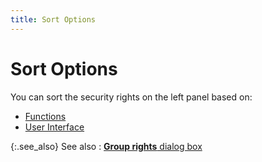 ```yaml
---
title: Sort Options
---
```


# Sort Options


You can sort the security rights on the left panel based on:

- [Functions]({{site.sc_baseurl}}/misc/functions1.html)
- [User Interface]({{site.sc_baseurl}}/misc/user_interface.html)



{:.see_also}
See also
: [**Group rights** dialog box]({{site.sc_baseurl}}/misc/group_rights_dialog_box.html)
